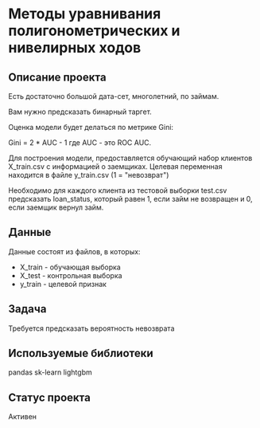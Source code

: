 # Методы уравнивания полигонометрических и нивелирных ходов

## Описание проекта

Есть достаточно большой дата-сет, многолетний, по займам. 

Вам нужно предсказать бинарный таргет.


Оценка модели будет делаться по метрике Gini:

Gini = 2 * AUC - 1 где AUC - это ROC AUC.

Для построения модели, предоставляется обучающий набор клиентов X_train.csv с информацией о заемщиках. Целевая переменная находится в файле y_train.csv (1 = "невозврат")

Необходимо для каждого клиента из тестовой выборки test.csv предсказать loan_status, который равен 1, если займ не возвращен и 0, если заемщик вернул займ.


## Данные

Данные состоят из файлов, в которых:
- X_train - обучающая выборка
- X_test - контрольная выборка
- y_train - целевой признак


## Задача

Требуется предсказать вероятность невозврата 


## Используемые библиотеки
pandas sk-learn lightgbm


## Статус проекта 
Активен


